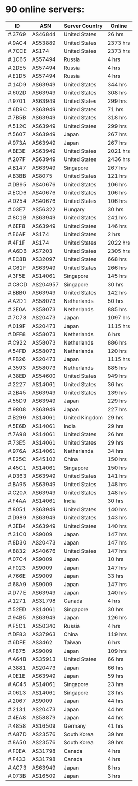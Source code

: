 # 90 online servers:

| ID | ASN | Server Country | Online |
| ------ | ------ | ------ | ------ |
| #.3769 | AS46844 | United States | 26 hrs |
| #.9AC4 | AS53889 | United States | 2373 hrs |
| #.7CCE | AS174 | United States | 2373 hrs |
| #.1C65 | AS57494 | Russia | 4 hrs |
| #.2DE5 | AS57494 | Russia | 4 hrs |
| #.E1D5 | AS57494 | Russia | 4 hrs |
| #.14D9 | AS63949 | United States | 344 hrs |
| #.602D | AS63949 | United States | 308 hrs |
| #.9701 | AS63949 | United States | 299 hrs |
| #.6D9C | AS63949 | United States | 71 hrs |
| #.7B5B | AS63949 | United States | 318 hrs |
| #.512C | AS63949 | United States | 299 hrs |
| #.5607 | AS63949 | Japan | 267 hrs |
| #.973A | AS63949 | Japan | 267 hrs |
| #.BE3E | AS63949 | United States | 2021 hrs |
| #.207F | AS63949 | United States | 2436 hrs |
| #.B147 | AS63949 | Singapore | 267 hrs |
| #.B3BB | AS8075 | United States | 121 hrs |
| #.DB95 | AS40676 | United States | 106 hrs |
| #.ECD6 | AS40676 | United States | 106 hrs |
| #.D254 | AS40676 | United States | 106 hrs |
| #.03E7 | AS56322 | Hungary | 30 hrs |
| #.8C1B | AS63949 | United States | 241 hrs |
| #.6EF8 | AS63949 | United States | 146 hrs |
| #.E6AF | AS174 | United States | 2 hrs |
| #.4F1F | AS174 | United States | 2022 hrs |
| #.A6DB | AS7203 | United States | 2305 hrs |
| #.EC8B | AS32097 | United States | 668 hrs |
| #.C61F | AS63949 | United States | 266 hrs |
| #.3F5E | AS14061 | Singapore | 145 hrs |
| #.C8CD | AS204957 | Singapore | 30 hrs |
| #.BBB0 | AS63949 | United States | 142 hrs |
| #.A2D1 | AS58073 | Netherlands | 50 hrs |
| #.2E0A | AS58073 | Netherlands | 885 hrs |
| #.7C78 | AS20473 | Japan | 1097 hrs |
| #.019F | AS20473 | Japan | 1115 hrs |
| #.DFF8 | AS58073 | Netherlands | 6 hrs |
| #.C922 | AS58073 | Netherlands | 886 hrs |
| #.54FD | AS58073 | Netherlands | 120 hrs |
| #.FB26 | AS20473 | Japan | 1115 hrs |
| #.3593 | AS58073 | Netherlands | 885 hrs |
| #.38ED | AS54600 | United States | 949 hrs |
| #.2227 | AS14061 | United States | 36 hrs |
| #.2B45 | AS63949 | United States | 139 hrs |
| #.55D9 | AS63949 | Japan | 229 hrs |
| #.9808 | AS63949 | Japan | 227 hrs |
| #.B299 | AS14061 | United Kingdom | 29 hrs |
| #.5E6D | AS14061 | India | 29 hrs |
| #.7A98 | AS14061 | United States | 26 hrs |
| #.73E5 | AS14061 | United States | 29 hrs |
| #.976A | AS14061 | Netherlands | 34 hrs |
| #.E25C | AS45102 | China | 150 hrs |
| #.45C1 | AS14061 | Singapore | 150 hrs |
| #.D363 | AS63949 | United States | 141 hrs |
| #.BA95 | AS63949 | United States | 148 hrs |
| #.C20A | AS63949 | United States | 148 hrs |
| #.F4AA | AS14061 | India | 30 hrs |
| #.8051 | AS63949 | United States | 140 hrs |
| #.D989 | AS63949 | United States | 143 hrs |
| #.3EB4 | AS63949 | United States | 140 hrs |
| #.31C0 | AS9009 | Japan | 147 hrs |
| #.8D30 | AS20473 | Japan | 147 hrs |
| #.8832 | AS40676 | United States | 147 hrs |
| #.07C4 | AS9009 | Japan | 10 hrs |
| #.F023 | AS9009 | Japan | 147 hrs |
| #.766E | AS9009 | Japan | 33 hrs |
| #.68A9 | AS9009 | Japan | 147 hrs |
| #.D77E | AS63949 | Japan | 140 hrs |
| #.1271 | AS31798 | Canada | 4 hrs |
| #.52ED | AS14061 | Singapore | 30 hrs |
| #.94B5 | AS63949 | Japan | 126 hrs |
| #.F5C1 | AS50340 | Russia | 4 hrs |
| #.DF83 | AS37963 | China | 119 hrs |
| #.6DFE | AS3462 | Taiwan | 6 hrs |
| #.F875 | AS9009 | Japan | 109 hrs |
| #.A64B | AS35913 | United States | 66 hrs |
| #.3881 | AS20473 | Japan | 66 hrs |
| #.0E1E | AS63949 | Japan | 59 hrs |
| #.AC45 | AS14061 | Singapore | 23 hrs |
| #.0613 | AS14061 | Singapore | 23 hrs |
| #.2067 | AS9009 | Japan | 44 hrs |
| #.2131 | AS20473 | Japan | 44 hrs |
| #.4EA8 | AS58879 | Japan | 44 hrs |
| #.4858 | AS16509 | Germany | 41 hrs |
| #.A87D | AS23576 | South Korea | 39 hrs |
| #.8A50 | AS23576 | South Korea | 39 hrs |
| #.F0EA | AS31798 | Canada | 4 hrs |
| #.F433 | AS31798 | Canada | 4 hrs |
| #.AC73 | AS63949 | Japan | 8 hrs |
| #.073B | AS16509 | Japan | 3 hrs |

